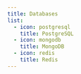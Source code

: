 ```yaml
---
title: Databases
list:
  - icon: postgresql
    title: PostgreSQL
  - icon: mongodb
    title: MongoDB
  - icon: redis
    title: Redis
---
```

